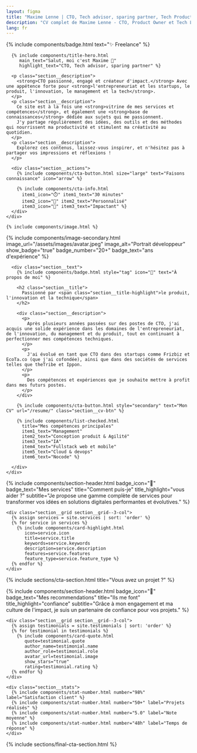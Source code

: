 ```yaml
---
layout: figma
title: "Maxime Lenne | CTO, Tech advisor, sparing partner, Tech Product Leader, Product Builder"
description: "CV complet de Maxime Lenne - CTO, Product Owner et Tech Lead avec plus de 10 ans d'expérience dans le développement et la direction technique."
lang: fr
---
```


<!-- Hero Section - Page Index -->
<section class="section section--hero">
  <div class="section__container">
    <div class="section__content">
      {% include components/badge.html text="✨ Freelance" %}
      
      {% include components/title-hero.html 
         main_text="Salut, moi c'est Maxime 👋"
         highlight_text="CTO, Tech advisor, sparing partner" %}
      
      <p class="section__description">
        <strong>CTO passionné, engagé et créateur d'impact.</strong> Avec une appétence forte pour <strong>l'entrepreneuriat et les startups, le produit, l'innovation, le management et la tech</strong>.
      </p>
      <p class="section__description">
        Ce site est à la fois une <strong>vitrine de mes services et compétences</strong>, et également une <strong>base de connaissances</strong> dédiée aux sujets qui me passionnent.  
        J'y partage régulièrement des idées, des outils et des méthodes qui nourrissent ma productivité et stimulent ma créativité au quotidien.  
      </p>
      <p class="section__description">
        Explorez ces contenus, laissez-vous inspirer, et n'hésitez pas à partager vos impressions et réflexions !
      </p>
      
      <div class="section__actions">
        {% include components/cta-button.html size="large" text="Faisons connaissance" icon="arrow" %}
        
        {% include components/cta-info.html 
          item1_icon="⏱️" item1_text="30 minutes"
          item2_icon="💬" item2_text="Personnalisé"
          item3_icon="🎯" item3_text="Impactant" %}
      </div>
    </div>
    
    {% include components/image.html %}
  </div>
</section>

<!-- About Section -->
<section class="section section--dark" id="about">
  <div class="section__container">
    <div class="section__grid section__grid--2-col">
      {% include components/image-secondary.html 
         image_url="/assets/images/avatar.jpeg"
         image_alt="Portrait développeur"
         show_badge="true"
         badge_number="20+"
         badge_text="ans<br>d'expérience" %}
      
      <div class="section__text">
        {% include components/badge.html style="tag" icon="👋" text="À propos de moi" %}
        
        <h2 class="section__title">
          Passionné par <span class="section__title-highlight">le produit, l'innovation et la technique</span>
        </h2>
        
        <div class="section__description">
          <p>
            Après plusieurs années passées sur des postes de CTO, j'ai acquis une solide expérience dans les domaines de l'entrepreneuriat, de l'innovation, du management et du produit, tout en continuant à perfectionner mes compétences techniques.
          </p>
          <p>
            J'ai évolué en tant que CTO dans des startups comme Frizbiz et EcoTa.co (que j'ai cofondée), ainsi que dans des sociétés de services telles que theTribe et Ippon.
          </p>
          <p>
            Des compétences et expériences que je souhaite mettre à profit dans mes futurs postes.
          </p>
        </div>

        {% include components/cta-button.html style="secondary" text="Mon CV" url="/resume/" class="section__cv-btn" %}
        
        {% include components/list-checked.html 
          title="Mes compétences principales"
          item1_text="Management"
          item2_text="Conception produit & Agilité"
          item3_text="IA"
          item4_text="Fullstack web et mobile"
          item5_text="Cloud & devops"
          item6_text="Nocode" %}
                
      </div>
    </div>
  </div>
</section>

<!-- Services Section -->
<section class="section section--light" id="services">
  <div class="section__container">
    <div class="section__header">
      {% include components/section-header.html 
         badge_icon="🚀"
         badge_text="Mes services"
         title="Comment puis-je"
         title_highlight="vous aider ?"
         subtitle="Je propose une gamme complète de services pour transformer vos idées en solutions digitales performantes et évolutives." %}
    </div>
    
    <div class="section__grid section__grid--3-col">
      {% assign services = site.services | sort: 'order' %}
      {% for service in services %}
        {% include components/card-highlight.html 
           icon=service.icon
           title=service.title
           keywords=service.keywords
           description=service.description
           features=service.features
           feature_type=service.feature_type %}
      {% endfor %}
    </div>
  </div>
</section>

{% include sections/cta-section.html title="Vous avez un projet ?" %}

<!-- Testimonials Section -->
<section class="section section--dark" id="testimonials">
  <div class="section__container">
    <div class="section__header">
      {% include components/section-header.html 
         badge_icon="💬"
         badge_text="Mes recommendations"
         title="Ils me font"
         title_highlight="confiance"
         subtitle="Grâce à mon engagement et ma culture de l'impact, je suis un partenaire de confiance pour vos projets." %}
    </div>
    
    <div class="section__grid section__grid--3-col">
      {% assign testimonials = site.testimonials | sort: 'order' %}
      {% for testimonial in testimonials %}
        {% include components/card-quote.html 
           quote=testimonial.quote
           author_name=testimonial.name
           author_role=testimonial.role
           avatar_url=testimonial.image
           show_stars="true"
           rating=testimonial.rating %}
      {% endfor %}
    </div>
    
    <div class="section__stats">
      {% include components/stat-number.html number="98%" label="Satisfaction client" %}
      {% include components/stat-number.html number="50+" label="Projets réalisés" %}
      {% include components/stat-number.html number="5.0" label="Note moyenne" %}
      {% include components/stat-number.html number="48h" label="Temps de réponse" %}
    </div>
  </div>
</section>

{% include sections/final-cta-section.html %}